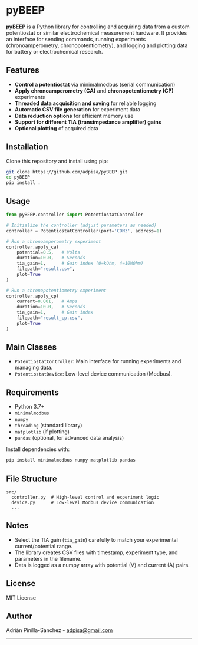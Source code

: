 # pyBEEP

**pyBEEP** is a Python library for controlling and acquiring data from a custom potentiostat or similar electrochemical measurement hardware. It provides an interface for sending commands, running experiments (chronoamperometry, chronopotentiometry), and logging and plotting data for battery or electrochemical research.

## Features

- **Control a potentiostat** via minimalmodbus (serial communication)
- **Apply chronoamperometry (CA)** and **chronopotentiometry (CP)** experiments
- **Threaded data acquisition and saving** for reliable logging
- **Automatic CSV file generation** for experiment data
- **Data reduction options** for efficient memory use
- **Support for different TIA (transimpedance amplifier) gains**
- **Optional plotting** of acquired data

## Installation

Clone this repository and install using pip:

```bash
git clone https://github.com/adpisa/pyBEEP.git
cd pyBEEP
pip install .
```

## Usage

```python
from pyBEEP.controller import PotentiostatController

# Initialize the controller (adjust parameters as needed)
controller = PotentiostatController(port='COM3', address=1)

# Run a chronoamperometry experiment
controller.apply_ca(
    potential=0.5,   # Volts
    duration=10.0,   # Seconds
    tia_gain=1,      # Gain index (0=kOhm, 4=10MOhm)
    filepath="result.csv",
    plot=True
)

# Run a chronopotentiometry experiment
controller.apply_cp(
    current=0.001,   # Amps
    duration=10.0,   # Seconds
    tia_gain=1,      # Gain index
    filepath="result_cp.csv",
    plot=True
)
```

## Main Classes

- `PotentiostatController`: Main interface for running experiments and managing data.
- `PotentiostatDevice`: Low-level device communication (Modbus).

## Requirements

- Python 3.7+
- `minimalmodbus`
- `numpy`
- `threading` (standard library)
- `matplotlib` (if plotting)
- `pandas` (optional, for advanced data analysis)

Install dependencies with:

```bash
pip install minimalmodbus numpy matplotlib pandas
```

## File Structure

```
src/
  controller.py  # High-level control and experiment logic
  device.py      # Low-level Modbus device communication
  ...
```

## Notes

- Select the TIA gain (`tia_gain`) carefully to match your experimental current/potential range.
- The library creates CSV files with timestamp, experiment type, and parameters in the filename.
- Data is logged as a numpy array with potential (V) and current (A) pairs.

## License

MIT License

## Author

Adrián Pinilla-Sánchez - adpisa@gmail.com

---